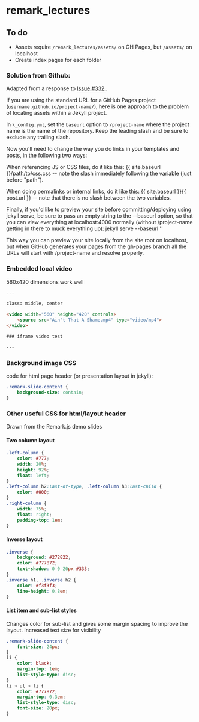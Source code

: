 # remark_lectures

## To do

* Assets require `/remark_lectures/assets/` on GH Pages, but `/assets/` on localhost
* Create index pages for each folder

### Solution from Github:

Adapted from a response to [Issue #332 ](https://github.com/jekyll/jekyll/issues/332#issuecomment-18952908).

If you are using the standard URL for a GitHub Pages project (`username.github.io/project-name/`), here is one approach to the problem of locating assets within a Jekyll project.

In `\_config.yml`, set the `baseurl` option to `/project-name` where the project name is the name of the repository. Keep the leading slash and be sure to exclude any trailing slash.

Now you'll need to change the way you do links in your templates and posts, in the following two ways:

When referencing JS or CSS files, do it like this: {{ site.baseurl }}/path/to/css.css -- note the slash immediately following the variable (just before "path").

When doing permalinks or internal links, do it like this: {{ site.baseurl }}{{ post.url }} -- note that there is no slash between the two variables.

Finally, if you'd like to preview your site before committing/deploying using jekyll serve, be sure to pass an empty string to the --baseurl option, so that you can view everything at localhost:4000 normally (without /project-name getting in there to muck everything up): jekyll serve --baseurl ''

This way you can preview your site locally from the site root on localhost, but when GitHub generates your pages from the gh-pages branch all the URLs will start with /project-name and resolve properly.

### Embedded local video

560x420 dimensions work well

```html
---

class: middle, center

<video width="560" height="420" controls>
    <source src="Ain't That A Shame.mp4" type="video/mp4">
</video>

### iframe video test

---
```

### Background image CSS

code for html page header (or presentation layout in jekyll):

```css
.remark-slide-content {
	background-size: contain;
}
```

### Other useful CSS for html/layout header

Drawn from the Remark.js demo slides

#### Two column layout

```css
.left-column {
	color: #777;
	width: 20%;
	height: 92%;
	float: left;
}
.left-column h2:last-of-type, .left-column h3:last-child {
	color: #000;
}
.right-column {
	width: 75%;
	float: right;
	padding-top: 1em;
}
```

#### Inverse layout

```css
.inverse {
	background: #272822;
	color: #777872;
	text-shadow: 0 0 20px #333;
}
.inverse h1, .inverse h2 {
	color: #f3f3f3;
	line-height: 0.8em;
}
```

#### List item and sub-list styles

Changes color for sub-list and gives some margin spacing to improve the layout. Increased text size for visibility

```css
.remark-slide-content {
	font-size: 24px;
}
li {
	color: black;
	margin-top: 1em;
	list-style-type: disc;
}
li > ul > li {
	color: #777872;
	margin-top: 0.3em;
	list-style-type: disc;
	font-size: 20px;
}
```
